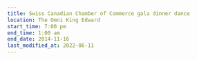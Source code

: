 ```yaml
---
title: Swiss Canadian Chamber of Commerce gala dinner dance
location: The Omni King Edward
start_time: 7:00 pm
end_time: 1:00 am
end_date: 2014-11-16
last_modified_at: 2022-06-11
---
```

